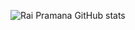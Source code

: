 ![Rai Pramana GitHub stats](https://github-readme-stats.vercel.app/api?username=rai-pramana&theme=graywhite_icons=true)
